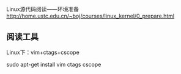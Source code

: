 

##


Linux源代码阅读——环境准备 http://home.ustc.edu.cn/~boj/courses/linux_kernel/0_prepare.html



## 阅读工具


Linux下：vim+ctags+cscope

sudo apt-get install vim ctags cscope

